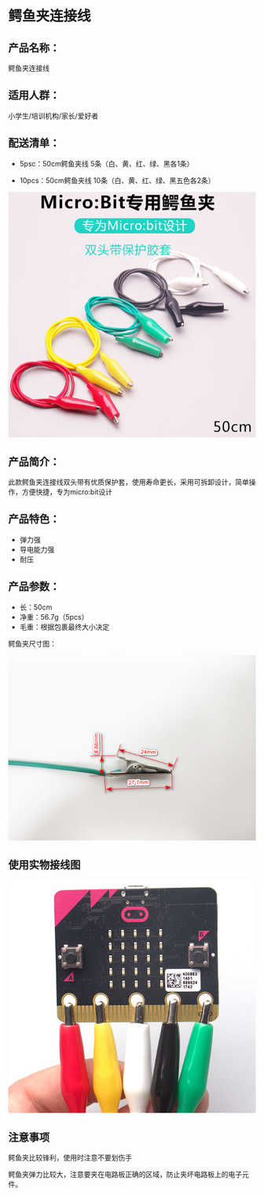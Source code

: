 # 鳄鱼夹连接线   

## 产品名称：   

鳄鱼夹连接线   

## 适用人群：   

小学生/培训机构/家长/爱好者   

## 配送清单：   
- 5psc：50cm鳄鱼夹线 5条（白、黄、红、绿、黑各1条）   

- 10pcs：50cm鳄鱼夹线 10条（白、黄、红、绿、黑五色各2条）   

![](./chicun/鳄鱼夹连接线.png)   

## 产品简介：   

此款鳄鱼夹连接线双头带有优质保护套，使用寿命更长，采用可拆卸设计，简单操作，方便快捷，专为micro:bit设计   

## 产品特色：   

- 弹力强   
- 导电能力强   
- 耐压   

## 产品参数：   
- 长：50cm   
- 净重：56.7g（5pcs）   
- 毛重：根据包裹最终大小决定   


鳄鱼夹尺寸图：   

![](./chicun/鳄鱼夹尺寸.png)   

## 使用实物接线图   

![](./chicun/鳄鱼夹连接线使用.png)   


## 注意事项   

鳄鱼夹比较锋利，使用时注意不要划伤手   

鳄鱼夹弹力比较大，注意要夹在电路板正确的区域，防止夹坏电路板上的电子元件。   


